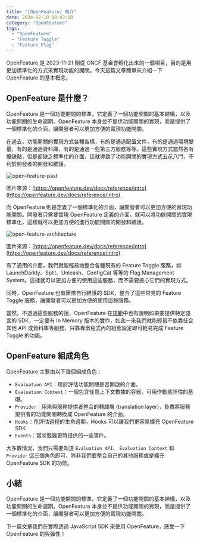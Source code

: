 ```yaml
---
title: "[OpenFeature] 簡介"
date: 2024-02-18 18:43:18
category: "OpenFeature"
tags:
  - "OpenFeature"
  - "Feature Toggle"
  - "Feature Flag"
---
```


OpenFeature 是 2023-11-21 剛從 CNCF 基金會孵化出來的一個項目，目的是用更加標準化的方式來實現功能的開關。今天這篇文章簡單來介紹一下 OpenFeature 的基本概念。

<!-- more -->

## OpenFeature 是什麼？

OpenFeature 是一個功能開關的標準，它定義了一個功能開關的基本結構，以及功能開關的生命週期。OpenFeature 本身並不提供功能開關的實現，而是提供了一個標準化的介面，讓開發者可以更加方便的實現功能開關。

在過去，功能開關的實現方式各種各樣，有的是通過配置文件，有的是通過環境變量，有的是通過資料庫，有的是通過一些第三方服務等等。這些實現方式雖然各有優缺點，但是都缺乏標準化的介面，這就導致了功能開關的實現方式五花八門，不利於開發者的開發和維護。

<img src="https://openfeature.dev/assets/images/ff-service-9bfd5d029bfcd0ebbea6c6cab79b6a14.png" alt="open-feature-past" />

圖片來源：[https://openfeature.dev/docs/reference/intro](https://openfeature.dev/docs/reference/intro)

而 OpenFeature 則是定義了一個標準化的介面，讓開發者可以更加方便的實現功能開關。開發者只需要實現 OpenFeature 定義的介面，就可以將功能開關的實現標準化，這樣就可以更加方便的進行功能開關的開發和維護。

<img src="https://openfeature.dev/assets/images/of-architecture-a49b167df4037d936bd6623907d84de1.png" alt="open-feature-architecture" />

圖片來源：[https://openfeature.dev/docs/reference/intro](https://openfeature.dev/docs/reference/intro)

有了通用的介面，我們就能輕易地整合各種現有的 Feature Toggle 服務，如 LaunchDarkly、Split、Unleash、ConfigCat 等等的 Flag Management System。這樣就可以更加方便的使用這些服務，而不需要擔心它們的實現方式。

同時，OpenFeature 也有團隊自行維護的 SDK，整合了這些常見的 Feature Toggle 服務，讓開發者可以更加方便的使用這些服務。

當然，不透過這些服務的話，OpenFeature 在[規範](https://openfeature.dev/specification/appendix-a/#in-memory-provider)中也有說明如果要提供特定語言的 SDK，一定要有 In Memory 版本的實作，如此一來我們就能輕易不依靠任合其他 API 或資料庫等服務，只靠專案程式內的組態設定即可輕易完成 Feature Toggle 的功能。

## OpenFeature 組成角色

OpenFeature 主要由以下幾個組成角色：

- `Evaluation API`：用於評估功能開關是否開啟的介面。
- `Evaluation Context`：一個包含任意上下文數據的容器，可用作動態評估的基礎。
- `Provider`：用來與服務提供者整合的轉譯層 (translation layer)，負責將服務提供者的功能開關轉換成 OpenFeature 的介面。
- `Hooks`：在評估過程的生命週期，Hooks 可以讓我們更容易擴充 OpenFeature SDK
- `Events`：當狀態變更時提供的一些事件。

大多數情況，我們只需要知道 `Evaluation API`、 `Evaluation Context` 和 `Provider` 這三個角色即可，除非我們要整合自己的其他服務或是擴充 OpenFeature SDK 的功能。

## 小結

OpenFeature 是一個功能開關的標準，它定義了一個功能開關的基本結構，以及功能開關的生命週期。OpenFeature 本身並不提供功能開關的實現，而是提供了一個標準化的介面，讓開發者可以更加方便的實現功能開關。

下一篇文章我們在實際透過 JavaScript SDK 來使用 OpenFeature，感受一下 OpenFeature 的與彈性！
